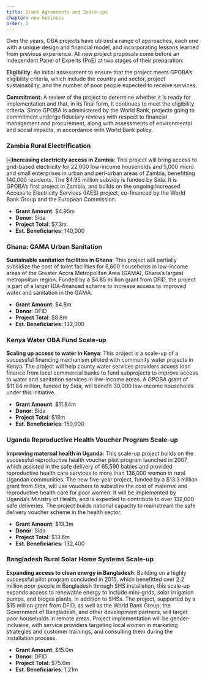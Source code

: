 ```yaml
---
title: Grant Agreements and Scale-ups
chapter: new business
order: 2
---
```


Over the years, OBA projects have utilized a range of approaches, each one with a unique design and financial model, and incorporating lessons learned from previous experience. All new project proposals come before an independent Panel of Experts (PoE) at two stages of their preparation:

**Eligibility**: An initial assessment to ensure that the project meets GPOBA’s eligibility criteria, which include the country and sector, project sustainability, and the number of poor people expected to receive services.

**Commitment**: A review of the project to determine whether it is ready for implementation and that, in its final form, it continues to meet the eligibility criteria. Since GPOBA is administered by the World Bank, projects going to commitment undergo fiduciary reviews with respect to financial management and procurement, along with assessments of environmental and social impacts, in accordance with World Bank policy.

### Zambia Rural Electrification
￼**Increasing electricity access in Zambia**: This project will bring access to grid-based electricity for 22,000 low-income households and 5,000 micro and small enterprises in urban and peri-urban areas of Zambia, benefitting 140,000 residents. The $4.95 million subsidy is funded by Sida. It is GPOBA’s first project in Zambia, and builds on the ongoing Increased Access to Electricity Services (IAES) project, co-financed by the World Bank Group and the European Commission.
- **Grant Amount**: $4.95m
- **Donor**: Sida
- **Project Total**: $7.3m
- **Est. Beneficiaries**: 140,000

### Ghana: GAMA Urban Sanitation
**Sustainable sanitation facilities in Ghana**: This project will partially subsidize the cost of toilet facilities for 6,600 households in low-income areas of the Greater Accra Metropolitan Area (GAMA), Ghana’s largest metropolitan region. Funded by a $4.85 million grant from DFID, the project is part
of a larger IDA-financed scheme to increase access to improved water and sanitation in the GAMA.
- **Grant Amount**: $4.8m
- **Donor**: DFID
- **Project Total**: $8.8m
- **Est. Beneficiaries**: 132,000

### Kenya Water OBA Fund Scale-up
**Scaling up access to water in Kenya**: This project is a scale-up of a successful financing mechanism piloted with community water projects in Kenya. The project will help county water services providers access loan finance from local commercial banks to fund subprojects to improve access to water and sanitation services in low-income areas. A GPOBA grant of $11.84 million, funded by Sida, will benefit 30,000 low-income households under this initiative.
- **Grant Amount**: $11.84m
- **Donor**: Sida
- **Project Total**: $18m
- **Est. Beneficiaries**: 150,000

### Uganda Reproductive Health Voucher Program Scale-up
**Improving maternal health in Uganda**: This scale-up project builds on the successful reproductive health voucher pilot program launched in 2007, which assisted in the safe delivery of 65,590 babies and provided reproductive health care services to more than 136,000 women in rural Ugandan communities. The new five-year project, funded by a $13.3 million grant from Sida, will use vouchers to subsidize the cost of maternal and reproductive health care for poor women. It will be implemented by Uganda’s Ministry of Health, and is expected to contribute to over 132,000 safe deliveries. The project builds national capacity to mainstream the safe delivery voucher scheme in the health sector.
- **Grant Amount**: $13.3m
- **Donor**: Sida
- **Project Total**: $13.6m
- **Est. Beneficiaries**: 132,400

### Bangladesh Rural Solar Home Systems Scale-up
**Expanding access to clean energy in Bangladesh**: Building on a highly successful pilot program concluded in 2015, which benefitted over 2.2 million poor people in Bangladesh through SHS installation, this scale-up expands access to renewable energy to include mini-grids, solar irrigation pumps, and biogas plants, in addition to SHSs. The project, supported by a $15 million grant from DFID, as well as the World Bank Group, the Government of Bangladesh, and other development partners, will target poor households in remote areas. Project implementation will be gender-inclusive, with service providers targeting local women in marketing strategies and customer trainings, and consulting them during the installation process.
- **Grant Amount**: $15.0m
- **Donor**: DFID
- **Project Total**: $75.6m
- **Est. Beneficiaries**: 1.21m